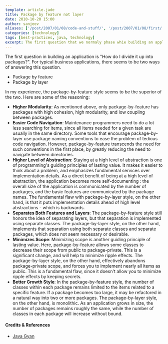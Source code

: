 ```yaml
---
template: article.jade
title: Package by feature not layer
date: 2010-10-20 15:00
author: sanjeev
aliases: ['/post/2007/01/08/code-and-stuff/', '/post/2007/01/08/first/', '/post/2008/01/08/first']
categories: [technology]
tags: [best-practices, java, technology]
excerpt: The first question that we normaly phase whie building an application is "How do I divide it up into packages?". For typical business applications, there seems to be two ways of answering this question.
---
```

The first question in building an application is "How do I divide it up into packages?". For typical business applications, there seems to be two ways of answering this question.

* Package by feature
* Package by layer

In my experience, the package-by-feature style seems to be the superior of the two. Here are some of the reasoning:

<span class="more"></span>

* <b>Higher Modularity</b>: As mentioned above, only package-by-feature has packages with high cohesion, high modularity, and low coupling between packages.
* <b>Easier Code Navigation</b>: Maintenance programmers need to do a lot less searching for items, since all items needed for a given task are usually in the same directory. Some tools that encourage package-by-layer use package naming conventions to ease the problem of tedious code navigation. However, package-by-feature transcends the need for such conventions in the first place, by greatly reducing the need to navigate between directories.
* <b>Higher Level of Abstraction</b>: Staying at a high level of abstraction is one of programming's guiding principles of lasting value. It makes it easier to think about a problem, and emphasizes fundamental services over implementation details. As a direct benefit of being at a high level of abstraction, the application becomes more self-documenting : the overall size of the application is communicated by the number of packages, and the basic features are communicated by the package names. The fundamental flaw with package-by-layer style, on the other hand, is that it puts implementation details ahead of high level abstractions - which is backwards.
* <b>Separates Both Features and Layers</b>: The package-by-feature style still honors the idea of separating layers, but that separation is implemented using separate classes. The package-by-layer style, on the other hand, implements that separation using both separate classes and separate packages, which does not seem necessary or desirable.
* <b>Minimizes Scope</b>: Minimizing scope is another guiding principle of lasting value. Here, package-by-feature allows some classes to decrease their scope from public to package-private. This is a significant change, and will help to minimize ripple effects. The package-by-layer style, on the other hand, effectively abandons package-private scope, and forces you to implement nearly all items as public. This is a fundamental flaw, since it doesn't allow you to minimize ripple effects by keeping secrets.
* <b>Better Growth Style</b>: In the package-by-feature style, the number of classes within each package remains limited to the items related to a specific feature. If a package becomes too large, it may be refactored in a natural way into two or more packages. The package-by-layer style, on the other hand, is monolithic. As an application grows in size, the number of packages remains roughly the same, while the number of classes in each package will increase without bound.

<h4>Credits & References</h4>

* [Java Gyan](http://www.javagyan.com/articles/packagebyfeaturenotlayer)
